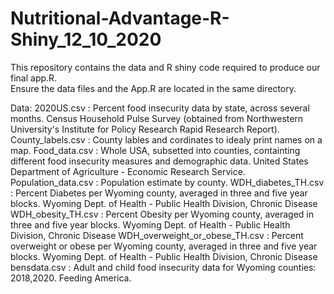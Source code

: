 # Nutritional-Advantage-R-Shiny_12_10_2020

This repository contains the data and R shiny code required to produce our final app.R.  
Ensure the data files and the App.R are located in the same directory.

Data:
2020US.csv : Percent food insecurity data by state, across several months. Census Household Pulse Survey (obtained from Northwestern University's Institute for Policy Research Rapid Research Report).
County_labels.csv : County lables and cordinates to idealy print names on a map.
Food_data.csv : Whole USA, subsetted into counties, containting different food insecurity measures and demographic data. United States Department of Agriculture - Economic Research Service.
Population_data.csv : Population estimate by county.
WDH_diabetes_TH.csv : Percent Diabetes per Wyoming county, averaged in three and five year blocks. Wyoming Dept. of Health - Public Health Division, Chronic Disease
WDH_obesity_TH.csv : Percent Obesity per Wyoming county, averaged in three and five year blocks. Wyoming Dept. of Health - Public Health Division, Chronic Disease
WDH_overweight_or_obese_TH.csv : Percent overweight or obese per Wyoming county, averaged in three and five year blocks. Wyoming Dept. of Health - Public Health Division, Chronic Disease
bensdata.csv : Adult and child food insecurity data for Wyoming counties: 2018,2020. Feeding America.
